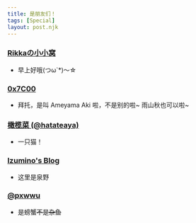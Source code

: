 ```yaml
---
title: 是朋友们！
tags: [Special]
layout: post.njk
---
```


### [Rikkaの小小窝](https://rikka.im/)
* 早上好哦(つω`*)～☆

### [0x7C00](https://aki.cat)
* 拜托，是叫 Ameyama Aki 啦，不是别的啦~ 雨山秋也可以啦~

### [橄榄菜 (@hatateaya)](https://ganlanc.at)
* 一只猫！

### [Izumino's Blog](https://blog.izumino.cat)
* 这里是泉野

### [@pxwwu](https://pxwwu.com)
* 是螃蟹~~不是杂鱼~~
